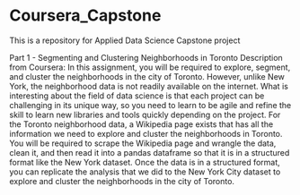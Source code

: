 # Coursera_Capstone
This is a repository for Applied Data Science Capstone project

Part 1 - Segmenting and Clustering Neighborhoods in Toronto
Description from Coursera: 
In this assignment, you will be required to explore, segment, and cluster the neighborhoods in the city of Toronto. However, unlike New York, the neighborhood data is not readily available on the internet. What is interesting about the field of data science is that each project can be challenging in its unique way, so you need to learn to be agile and refine the skill to learn new libraries and tools quickly depending on the project.
For the Toronto neighborhood data, a Wikipedia page exists that has all the information we need to explore and cluster the neighborhoods in Toronto. You will be required to scrape the Wikipedia page and wrangle the data, clean it, and then read it into a pandas dataframe so that it is in a structured format like the New York dataset.
Once the data is in a structured format, you can replicate the analysis that we did to the New York City dataset to explore and cluster the neighborhoods in the city of Toronto.

